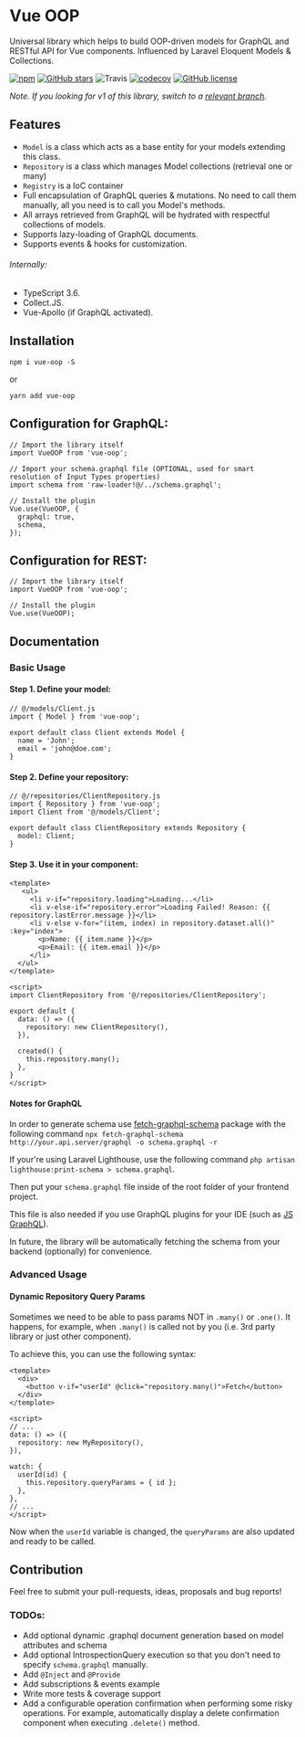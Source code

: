 # Vue OOP

Universal library which helps to build OOP-driven models for GraphQL and RESTful API for Vue components.
Influenced by Laravel Eloquent Models & Collections.

[![npm](https://img.shields.io/npm/v/vue-oop.svg)](https://www.npmjs.com/package/vue-oop) [![GitHub stars](https://img.shields.io/github/stars/matrunchyk/vue-oop.svg)](https://github.com/matrunchyk/vue-oop/stargazers)
![Travis](https://api.travis-ci.org/matrunchyk/vue-oop.svg?branch=master) [![codecov](https://codecov.io/gh/matrunchyk/vue-oop/branch/master/graph/badge.svg)](https://codecov.io/gh/matrunchyk/vue-oop) [![GitHub license](https://img.shields.io/github/license/matrunchyk/vue-oop.svg)](https://github.com/matrunchyk/vue-oop/blob/master/LICENSE) 

_Note. If you looking for v1 of this library, switch to a [relevant branch](https://github.com/digitalideastudio/vue-graphql-models/tree/v1)._ 


## Features

* `Model` is a class which acts as a base entity for your models extending this class.
* `Repository` is a class which manages Model collections (retrieval one or many)
* `Registry` is a IoC container
* Full encapsulation of GraphQL queries & mutations. No need to call them manually, all you need is to call you Model's methods.
* All arrays retrieved from GraphQL will be hydrated with respectful collections of models.
* Supports lazy-loading of GraphQL documents.
* Supports events & hooks for customization.

###### Internally:  
* TypeScript 3.6.
* Collect.JS.
* Vue-Apollo (if GraphQL activated).

## Installation

`npm i vue-oop -S`

or

`yarn add vue-oop`

## Configuration for GraphQL:

```
// Import the library itself
import VueOOP from 'vue-oop';

// Import your schema.graphql file (OPTIONAL, used for smart resolution of Input Types properties)
import schema from 'raw-loader!@/../schema.graphql';

// Install the plugin
Vue.use(VueOOP, {
  graphql: true,
  schema,
});
```

## Configuration for REST:

```
// Import the library itself
import VueOOP from 'vue-oop';

// Install the plugin
Vue.use(VueOOP);
```

## Documentation

### Basic Usage
#### Step 1. Define your model:

```
// @/models/Client.js
import { Model } from 'vue-oop';

export default class Client extends Model {
  name = 'John';
  email = 'john@doe.com';
}
```

#### Step 2. Define your repository:
```
// @/repositories/ClientRepository.js
import { Repository } from 'vue-oop';
import Client from '@/models/Client';

export default class ClientRepository extends Repository {
  model: Client;
}
```

#### Step 3. Use it in your component:

```
<template>
   <ul>
     <li v-if="repository.loading">Loading...</li>
     <li v-else-if="repository.error">Loading Failed! Reason: {{ repository.lastError.message }}</li>
     <li v-else v-for="(item, index) in repository.dataset.all()" :key="index">
       <p>Name: {{ item.name }}</p>
       <p>Email: {{ item.email }}</p>
     </li>
  </ul>
</template>

<script>
import ClientRepository from '@/repositories/ClientRepository';

export default {
  data: () => ({
    repository: new ClientRepository(),
  }),

  created() {
    this.repository.many();
  },
}
</script>
```

#### Notes for GraphQL
In order to generate schema use [fetch-graphql-schema](https://github.com/yoctol/fetch-graphql-schema#fetch-graphql-schema) package with the following command `npx fetch-graphql-schema http://your.api.server/graphql -o schema.graphql -r` 

If your're using Laravel Lighthouse, use the following command `php artisan lighthouse:print-schema > schema.graphql`.

Then put your `schema.graphql` file inside of the root folder of your frontend project.


This file is also needed if you use GraphQL plugins for your IDE (such as [JS GraphQL](https://plugins.jetbrains.com/plugin/8097-js-graphql)).

In future, the library will be automatically fetching the schema from your backend (optionally) for convenience.


### Advanced Usage

#### Dynamic Repository Query Params

Sometimes we need to be able to pass params NOT in `.many()` or `.one()`. It happens, for example, when `.many()` is called not by you (i.e. 3rd party library or just other component).

To achieve this, you can use the following syntax:

```
<template>
  <div>
    <button v-if="userId" @click="repository.many()">Fetch</button>
  </div>
</template>

<script>
// ...
data: () => ({
  repository: new MyRepository(),
}),

watch: {
  userId(id) {
    this.repository.queryParams = { id };
  },
},
// ...
</script>
```

Now when the `userId` variable is changed, the `queryParams` are also updated and ready to be called.


## Contribution

Feel free to submit your pull-requests, ideas, proposals and bug reports!
 
### TODOs:
- Add optional dynamic .graphql document generation based on model attributes and schema
- Add optional IntrospectionQuery execution so that you don't need to specify `schema.graphql` manually.
- Add `@Inject` and `@Provide`
- Add subscriptions & events example
- Write more tests & coverage support
- Add a configurable operation confirmation when performing some risky operations. For example, automatically display a delete confirmation component when executing `.delete()` method.
